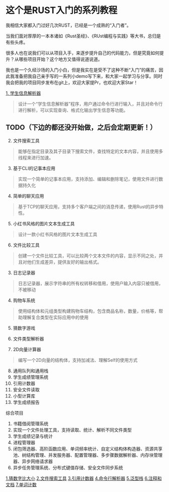 # 这个是RUST入门的系列教程

我相信大家都入门过好几次RUST，已经是一个成熟的“入门者”。

当我们面对厚厚的一本本诸如《Rust圣经》、《RUst编程与实践》等大书，总归是有些头疼。

很多人也在说我们可以从项目入手，来逐步提升自己的代码能力，但是究竟如何提升？从哪些项目开始？这个地方又值得说道说道。

我也是一个久经沙场的入门小白，但是我实在是受不了这种不断“入门”的痛苦，因此我准备把我自己亲手写的一系列小demo写下来，和大家一起学习与分享。同时我会把我的项目同步发布在git上，欢迎大家提Pr，也欢迎大家Star！

[1. 学生信息解析器](./stu_info_parser/README.md)

> 设计一个“学生信息解析器”程序，用户通过命令行进行输入，并且对命令行进行解析，可以实现查询、格式化输出学生信息等功能。

## TODO（下边的都还没开始做，之后会定期更新！）

2. 文件搜索工具
> 能够在指定目录及其子目录下搜索文件，查找特定的文本内容，并且使用多线程来进行加速。

3. 基于CLI的记事本应用
> 实现一个简单的记事本应用，支持添加、编辑和删除笔记，使用文件进行数据持久化

4. 简单的聊天应用
> 基于TCP的聊天应用，支持多个客户端之间的消息传递，使用Rust的异步特性。

5. 小红书风格的图片文本生成工具
> 设计一款小红书风格的图片文本生成工具

6. 文件比较工具
> 创建一个文件比较工具，可以比较两个文本文件的内容，显示不同之处，并且对他们生成差异，提供友好的输出格式。



3. 日志记录器
> 日志记录器，展示字符串的所有权转移和借用，使用户输入内容只被借用，不被移动

4. 购物车系统
> 使用结构体和元组类型构建购物车结构，包含商品名称，数量，价格等，帮助理解复合类型在实际应用中的使用

5. 猜数字游戏
6. 文件类型解析器

7. 2D向量计算器
> 编写一个2D向量的结构体，支持加减法、理解Self的使用方式
8. 通用队列和通用栈
9. 学生成绩管理系统
10. 引用计数器
11. 安全文件读取
12. 小型计算库
13. 学生成绩报告

综合项目
1. 书籍借阅管理系统
2. 实现一个文件处理工具，支持读取、统计、解析不同文件类型
3. 学生成绩记录与统计
4. 进程管理器
5. 闭包筛选器、高阶函数应用、单词频率统计、自定义结构体构造器、资源共享池、树结构管理、并发服务器、配置管理器、多步骤数据解析器、内存块管理器、异步网络请求器
6. 异步任务管理系统、分布式键值存储、安全文件同步系统


[1.猜数字比大小]()
[2.文件搜索工具]()
[3.引用计数器]()
[4.命令行解析器]()
[5.泛型栈]()
[6.注释和文档]()
[7.单词计数]()

